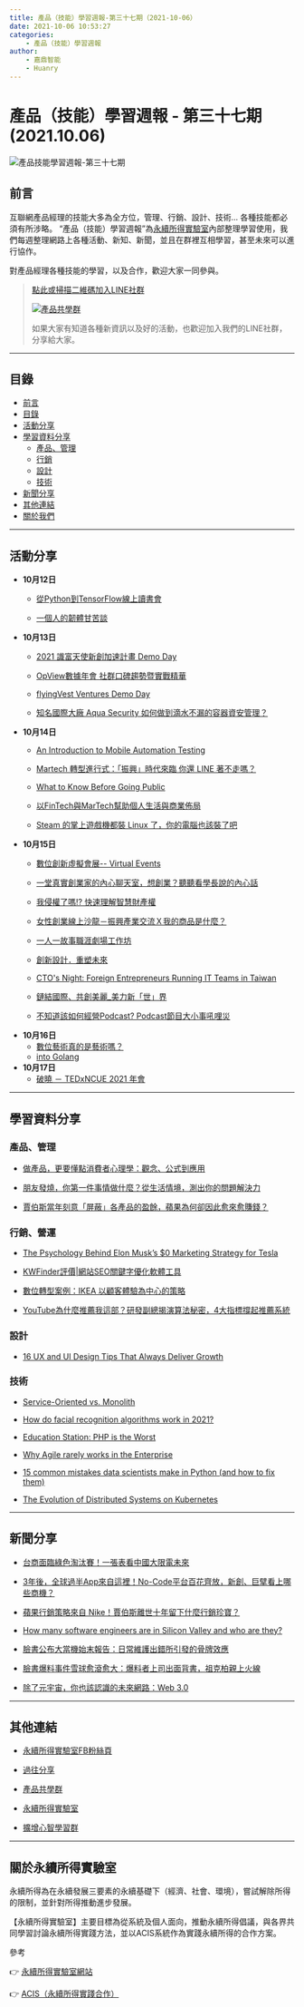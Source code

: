 ```yaml
---
title: 產品（技能）學習週報-第三十七期（2021-10-06）
date: 2021-10-06 10:53:27
categories:
	- 產品（技能）學習週報
author:
	- 嘉鼎智能
	- Huanry
---
```

# 產品（技能）學習週報 - 第三十七期 (2021.10.06)

![產品技能學習週報-第三十七期](/img/pm/37.png)

## 前言

互聯網產品經理的技能大多為全方位，管理、行銷、設計、技術... 各種技能都必須有所涉略。 “產品（技能）學習週報”為[永續所得實驗室](#關於永續所得實驗室)內部整理學習使用，我們每週整理網路上各種活動、新知、新聞，並且在群裡互相學習，甚至未來可以進行協作。

對產品經理各種技能的學習，以及合作，歡迎大家一同參與。

>[點此或掃描二維碼加入LINE社群](https://line.me/ti/g2/Dj4AkbdDsY6o4D_CdDUB6Q)
>
>[![產品共學群](/img/產品共學群.jpg)](https://line.me/ti/g2/Dj4AkbdDsY6o4D_CdDUB6Q)
>
>如果大家有知道各種新資訊以及好的活動，也歡迎加入我們的LINE社群，分享給大家。

---
## 目錄
- [前言](#前言)
- [目錄](#目錄)
- [活動分享](#活動分享)
- [學習資料分享](#學習資料分享)
	- [產品、管理](#產品、管理)
	- [行銷](#行銷、營運)
	- [設計](#設計)
	- [技術](#技術)
- [新聞分享](#新聞分享)
- [其他連結](#其他連結)
- [關於我們](#關於我們)

---
## 活動分享

- **10月12日**
	- [從Python到TensorFlow線上讀書會](https://www.meetup.com/TensorFlow-User-Group-Taipei/events/280045008)

	- [一個人的韌體甘苦談](https://skymizer.kktix.cc/events/firmware-talks)
- **10月13日**
	- [2021 識富天使新創加速計畫 Demo Day](https://www.accupass.com/event/2107300310188133044960)

	- [OpView數據年會 社群口碑趨勢暨實戰精華](https://www.accupass.com/event/2108250237173506722790)

	- [flyingVest Ventures Demo Day](https://www.accupass.com/event/2109280405232727995640)

	- [知名國際大廠 Aqua Security 如何做到滴水不漏的容器資安管理？](https://brobridge.kktix.cc/events/aqua1013)
- **10月14日**
	- [ An Introduction to Mobile Automation Testing](https://www.accupass.com/event/2108230825579597775530)

	- [Martech 轉型進行式：「振興」時代來臨 你還 LINE 著不走嗎？](https://www.accupass.com/event/2109290148089114270540)

	- [What to Know Before Going Public](https://www.accupass.com/event/2109240707161466400242)

	- [以FinTech與MarTech幫助個人生活與商業佈局](https://www.accupass.com/event/2109150458421206046612)

	- [ Steam 的掌上遊戲機都裝 Linux 了，你的電腦也該裝了吧](https://ccns.kktix.cc/events/linux-in-your-pc)
- **10月15日**
	- [數位創新虛擬會展-- Virtual Events](https://www.accupass.com/event/2109300149381881638486)

	- [一堂真實創業家的內心聊天室，想創業？聽聽看學長說的內心話](https://www.accupass.com/event/2109161510142137827427)

	- [我侵權了嗎!? 快速理解智慧財產權](https://www.accupass.com/event/2109170833441018206359)

	- [女性創業線上沙龍－振興產業交流Ｘ我的商品是什麼？](https://www.accupass.com/event/2109280150361575140591)

	- [一人一故事職涯劇場工作坊](https://www.accupass.com/event/2109290424417392328610)

	- [創新設計．重塑未來](https://www.accupass.com/event/2109241034291773065177)

	- [CTO's Night: Foreign Entrepreneurs Running IT Teams in Taiwan](https://www.accupass.com/event/2109300151381772880131)

	- [鏈結國際、共創美麗_美力新「世」界](https://www.accupass.com/event/2110050352311833541463)

	- [不知道該如何經營Podcast? Podcast節目大小事吼哩災](https://www.accupass.com/event/2110010514495233101110)
- **10月16日**
	- [數位藝術真的是藝術嗎？](https://www.accupass.com/event/2108310657371513214687)
	- [into Golang](https://www.meetup.com/Women-Who-Code-Taipei/events/280152931)
- **10月17日**
	- [破曉 － TEDxNCUE 2021 年會](https://www.accupass.com/event/2109041203531274992099)
___

## 學習資料分享
### 產品、管理

- [做產品，更要懂點消費者心理學：觀念、公式到應用](https://www.so.sofasoda.com/blog/productpsychology)

- [朋友發燒，你第一件事情做什麼？從生活情境，測出你的問題解決力](https://www.managertoday.com.tw/books/view/63861)

- [賈伯斯當年刻意「屏蔽」各產品的盈餘，蘋果為何卻因此愈來愈賺錢？](https://www.managertoday.com.tw/articles/view/63863)

### 行銷、營運

- [The Psychology Behind Elon Musk’s $0 Marketing Strategy for Tesla](https://medium.com/choice-hacking/the-psychology-behind-elon-musks-0-marketing-strategy-for-tesla-102309e6c2b7)

- [KWFinder評價|網站SEO關鍵字優化軟體工具](https://medium.com/erianmarketing/kwfinder%E8%A9%95%E5%83%B9-%E7%B6%B2%E7%AB%99seo%E9%97%9C%E9%8D%B5%E5%AD%97%E5%84%AA%E5%8C%96%E8%BB%9F%E9%AB%94%E5%B7%A5%E5%85%B7-6%E5%A4%A7%E5%8A%9F%E8%83%BD%E4%BB%8B%E7%B4%B9-%E9%81%A9%E5%90%88seo%E6%96%B0%E6%89%8B%E4%BD%BF%E7%94%A8-6893dc1af73)

- [數位轉型案例：IKEA 以顧客體驗為中心的策略](https://www.bebit.com.tw/%E6%95%B8%E4%BD%8D%E8%BD%89%E5%9E%8B%E6%A1%88%E4%BE%8B%EF%BC%9Aikea-%E4%BB%A5%E9%A1%A7%E5%AE%A2%E9%AB%94%E9%A9%97%E7%82%BA%E4%B8%AD%E5%BF%83%E7%9A%84%E7%AD%96%E7%95%A5/)

- [YouTube為什麼推薦我這部？研發副總揭演算法秘密，4大指標撐起推薦系統](https://www.bnext.com.tw/article/65384/youtube-algorithm-ex-systems)

### 設計

- [16 UX and UI Design Tips That Always Deliver Growth](https://medium.com/design-for-growth/16-ux-and-ui-design-tips-that-always-deliver-growth-6bacd9fd25fe)

### 技術

- [Service-Oriented vs. Monolith](https://p99th.substack.com/p/microservices-vs-monolith)

- [How do facial recognition algorithms work in 2021?](https://www.pimonk.com/post/how-do-facial-recognition-systems-algorithms-work-in-2021)

- [Education Station: PHP is the Worst](https://www.phparch.com/2021/09/education-station-php-is-the-worst/)

- [Why Agile rarely works in the Enterprise](https://medium.com/@gramr/why-agile-rarely-works-in-the-enterprise-816561515549)

- [15 common mistakes data scientists make in Python (and how to fix them)](https://www.kdnuggets.com/2021/03/15-common-mistakes-python.html)

- [The Evolution of Distributed Systems on Kubernetes](https://www.infoq.com/articles/distributed-systems-kubernetes/)

---
## 新聞分享

- [台商面臨綠色淘汰賽！一張表看中國大限電未來](https://www.businessweekly.com.tw/magazine/Article_mag_page.aspx)

- [3年後，全球過半App來自這裡！No-Code平台百花齊放，新創、巨擘看上哪些商機？](https://www.bnext.com.tw/article/65289/google-amazon-microsoft-no-code)

- [蘋果行銷策略來自 Nike！賈伯斯離世十年留下什麼行銷珍寶？](https://buzzorange.com/techorange/2021/10/06/steve-jobs-marketing-idea-nikes/)

- [How many software engineers are in Silicon Valley and who are they?](https://blog.celential.ai/how-many-software-engineers-are-in-silicon-valley-and-who-are-they-talent-report)

- [臉書公布大當機始末報告：日常維護出錯所引發的骨牌效應](https://ithome.com.tw/news/147113)

- [臉書爆料事件雪球愈滾愈大：爆料者上司出面背書，祖克柏親上火線](https://ithome.com.tw/news/147138)

- [除了元宇宙，你也該認識的未來網路：Web 3.0](https://buzzorange.com/techorange/2021/10/05/what-is-web3/)

---
## 其他連結

- [永續所得實驗室FB粉絲頁](https://www.facebook.com/%E6%B0%B8%E7%BA%8C%E6%89%80%E5%BE%97%E5%AF%A6%E9%A9%97%E5%AE%A4-102916798609139)

- [過往分享](/categories/產品（技能）學習週報)

- [產品共學群](https://line.me/ti/g2/Dj4AkbdDsY6o4D_CdDUB6Q?utm_source=invitation&utm_medium=link_copy&utm_campaign=default)

- [永續所得實驗室](https://line.me/ti/g2/asPFU-0w4o9MIRSBdb4gtg?utm_source=invitation&utm_medium=link_copy&utm_campaign=default)

- [擴增心智學習群](https://line.me/ti/g2/asPFU-0w4o9MIRSBdb4gtg?utm_source=invitation&utm_medium=link_copy&utm_campaign=default)

---

## 關於永續所得實驗室

永續所得為在永續發展三要素的永續基礎下（經濟、社會、環境），嘗試解除所得的限制，並針對所得推動進步發展。

【永續所得實驗室】主要目標為從系統及個人面向，推動永續所得倡議，與各界共同學習討論永續所得實踐方法，並以ACIS系統作為實踐永續所得的合作方案。

參考

👉 [永續所得實驗室網站](https://sustainable-income-lab.github.io/)

👉 [ACIS（永續所得實踐合作）](https://acis.magnific.biz/)